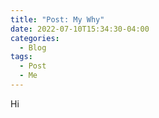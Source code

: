 ```yaml
---
title: "Post: My Why"
date: 2022-07-10T15:34:30-04:00
categories:
  - Blog
tags:
  - Post
  - Me
---
```


Hi